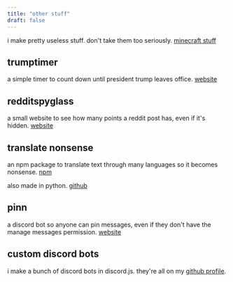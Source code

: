 ```yaml
---
title: "other stuff"
draft: false
---
```


i make pretty useless stuff. don't take them too seriously. [minecraft stuff](/minecraft-stuff)


## trumptimer

a simple timer to count down until president trump leaves office. [website](/project/trumptimer)


## redditspyglass

a small website to see how many points a reddit post has, even if it's hidden. [website](https://beatso.github.io/RedditSpyglass/)


## translate nonsense

an npm package to translate text through many languages so it becomes nonsense. [npm](https://www.npmjs.com/package/translate-nonsense)

also made in python. [github](https://github.com/Beatso/TranslateNonsensePY)


## pinn

a discord bot so anyone can pin messages, even if they don't have the manage messages permission. [website](/project/pinn)


## custom discord bots

i make a bunch of discord bots in discord.js. they're all on my [github profile](https://github.com/Beatso?tab=repositories).
